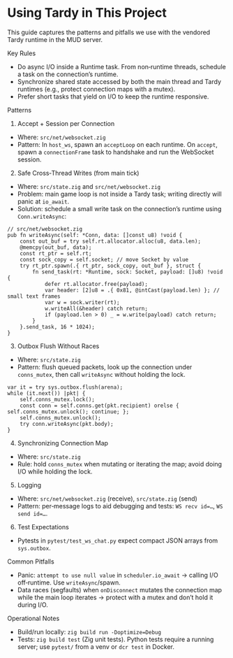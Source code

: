 Using Tardy in This Project
===========================

This guide captures the patterns and pitfalls we use with the vendored Tardy runtime in the MUD server.

Key Rules
- Do async I/O inside a Runtime task. From non‑runtime threads, schedule a task on the connection’s runtime.
- Synchronize shared state accessed by both the main thread and Tardy runtimes (e.g., protect connection maps with a mutex).
- Prefer short tasks that yield on I/O to keep the runtime responsive.

Patterns

1) Accept + Session per Connection
- Where: `src/net/websocket.zig`
- Pattern: In `host_ws`, spawn an `acceptLoop` on each runtime. On `accept`, spawn a `connectionFrame` task to handshake and run the WebSocket session.

2) Safe Cross‑Thread Writes (from main tick)
- Where: `src/state.zig` and `src/net/websocket.zig`
- Problem: main game loop is not inside a Tardy task; writing directly will panic at `io_await`.
- Solution: schedule a small write task on the connection’s runtime using `Conn.writeAsync`:

```zig
// src/net/websocket.zig
pub fn writeAsync(self: *Conn, data: []const u8) !void {
    const out_buf = try self.rt.allocator.alloc(u8, data.len);
    @memcpy(out_buf, data);
    const rt_ptr = self.rt;
    const sock_copy = self.socket; // move Socket by value
    try rt_ptr.spawn(.{ rt_ptr, sock_copy, out_buf }, struct {
        fn send_task(rt: *Runtime, sock: Socket, payload: []u8) !void {
            defer rt.allocator.free(payload);
            var header: [2]u8 = .{ 0x81, @intCast(payload.len) }; // small text frames
            var w = sock.writer(rt);
            w.writeAll(&header) catch return;
            if (payload.len > 0) _ = w.write(payload) catch return;
        }
    }.send_task, 16 * 1024);
}
```

3) Outbox Flush Without Races
- Where: `src/state.zig`
- Pattern: flush queued packets, look up the connection under `conns_mutex`, then call `writeAsync` without holding the lock.

```zig
var it = try sys.outbox.flush(arena);
while (it.next()) |pkt| {
    self.conns_mutex.lock();
    const conn = self.conns.get(pkt.recipient) orelse { self.conns_mutex.unlock(); continue; };
    self.conns_mutex.unlock();
    try conn.writeAsync(pkt.body);
}
```

4) Synchronizing Connection Map
- Where: `src/state.zig`
- Rule: hold `conns_mutex` when mutating or iterating the map; avoid doing I/O while holding the lock.

5) Logging
- Where: `src/net/websocket.zig` (receive), `src/state.zig` (send)
- Pattern: per‑message logs to aid debugging and tests: `WS recv id=…`, `WS send id=…`.

6) Test Expectations
- Pytests in `pytest/test_ws_chat.py` expect compact JSON arrays from `sys.outbox`.

Common Pitfalls
- Panic: `attempt to use null value` in `scheduler.io_await` → calling I/O off‑runtime. Use `writeAsync`/spawn.
- Data races (segfaults) when `onDisconnect` mutates the connection map while the main loop iterates → protect with a mutex and don’t hold it during I/O.

Operational Notes
- Build/run locally: `zig build run -Doptimize=Debug`
- Tests: `zig build test` (Zig unit tests). Python tests require a running server; use `pytest/` from a venv or `dcr test` in Docker.

